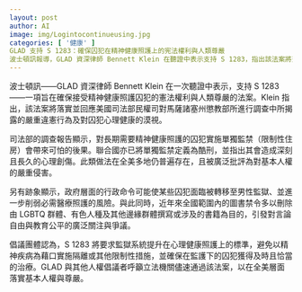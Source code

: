 ```yaml
---
layout: post
author: AI
image: img/Logintocontinueusing.jpg
categories: [ '健康' ]
GLAD 支持 S 1283：確保囚犯在精神健康照護上的宪法權利與人類尊嚴
波士頓訊報導，GLAD 資深律師 Bennett Klein 在聽證中表示支持 S 1283，指出該法案將落實並回應美國司法部民權司對馬薩諸塞州懲教部調查中揭露的嚴重違憲與對囚犯心理健康的漠視。調查顯示，對長期需要精神健康照護的囚犯實施單獨監禁會帶來可怕的後果；聯合國也將單獨監禁定義為酷刑，指出其造成深刻且長久的心理創傷。此類做法在全美仍普遍存在，並被廣泛批評為對基本人權的侵害。另有跡象顯示行政命令可能使部分囚犯轉移至男性監獄、削弱必要醫療照護的風險。近年來全國的圖書禁令多以刪除涉及 LGBTQ 群體、有色人種及其他邊緣群體的書籍，引發言論自由與教育公平的爭議。倡議團體認為，S 1283 將提升監獄在心理健康照護上的標準，避免以精神疾病為藉口實施隔離或其他限制性措施，確保在監護下的囚犯獲得及時且恰當的治療。GLAD 與其他人權倡議者呼籲立法機關儘速通過該法案，以在全美層面落實基本人權與尊嚴。"
---
```

波士頓訊——GLAD 資深律師 Bennett Klein 在一次聽證中表示，支持 S 1283——一項旨在確保接受精神健康照護囚犯的憲法權利與人類尊嚴的法案。Klein 指出，該法案將落實並回應美國司法部民權司對馬薩諸塞州懲教部所進行調查中所揭露的嚴重違憲行為及對囚犯心理健康的漠視。

司法部的調查報告顯示，對長期需要精神健康照護的囚犯實施單獨監禁（限制性住房）會帶來可怕的後果。聯合國亦已將單獨監禁定義為酷刑，並指出其會造成深刻且長久的心理創傷。此類做法在全美多地仍普遍存在，且被廣泛批評為對基本人權的嚴重侵害。

另有跡象顯示，政府層面的行政命令可能使某些囚犯面臨被轉移至男性監獄、並進一步削弱必需醫療照護的風險。與此同時，近年來全國範圍內的圖書禁令多以刪除由 LGBTQ 群體、有色人種及其他邊緣群體撰寫或涉及的書籍為目的，引發對言論自由與教育公平的廣泛關注與爭議。

倡議團體認為，S 1283 將要求監獄系統提升在心理健康照護上的標準，避免以精神疾病為藉口實施隔離或其他限制性措施，並確保在監護下的囚犯獲得及時且恰當的治療。GLAD 與其他人權倡議者呼籲立法機關儘速通過該法案，以在全美層面落實基本人權與尊嚴。